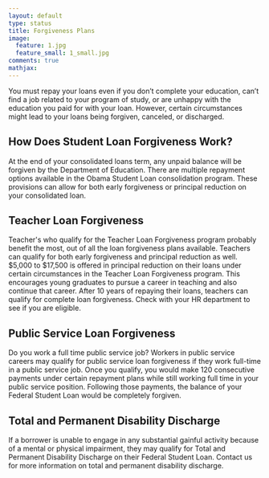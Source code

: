 ```yaml
---
layout: default
type: status
title: Forgiveness Plans
image:
  feature: 1.jpg
  feature_small: 1_small.jpg
comments: true
mathjax:
---
```


You must repay your loans even if you don’t complete your education, can’t find a job related to your program of study, or are unhappy with the education you paid for with your loan.  However, certain circumstances might lead to your loans being forgiven, canceled, or discharged.

## How Does Student Loan Forgiveness Work?

At the end of your consolidated loans term, any unpaid balance will be forgiven by the Department of Education. There are multiple repayment options available in the Obama Student Loan consolidation program. These provisions can allow for both early forgiveness or principal reduction on your consolidated loan.

## Teacher Loan Forgiveness

Teacher's who qualify for the Teacher Loan Forgiveness program probably benefit the most, out of all the loan forgiveness plans available. Teachers can qualify for both early forgiveness and principal reduction as well. $5,000 to $17,500 is offered in principal reduction on their loans under certain circumstances in the Teacher Loan Forgiveness program.  This encourages young graduates to pursue a career in teaching and also continue that career. After 10 years of repaying their loans, teachers can qualify for complete loan forgiveness.  Check with your HR department to see if you are eligible.

## Public Service Loan Forgiveness

Do you work a full time public service job? Workers in public service careers may qualify for public service loan forgiveness if they work full-time in a public service job.  Once you qualify, you would make 120 consecutive payments under certain repayment plans while still working full time in your public service position. Following those payments, the balance of your Federal Student Loan would be completely forgiven.

## Total and Permanent Disability Discharge

If a borrower is unable to engage in any substantial gainful activity because of a mental or physical impairment, they may qualify for Total and Permanent Disability Discharge on their Federal Student Loan. Contact us for more information on total and permanent disability discharge.
